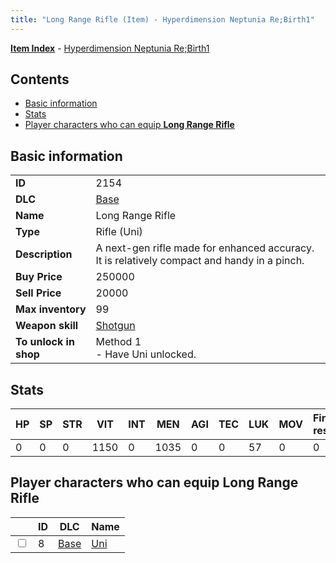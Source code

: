 ```yaml
---
title: "Long Range Rifle (Item) - Hyperdimension Neptunia Re;Birth1"
---
```


[**Item Index**](/neptunia/rb1/item/index.html) - [Hyperdimension Neptunia Re;Birth1](/neptunia/rb1)

## Contents

- [Basic information](#basic-information)
- [Stats](#stats)
- [Player characters who can equip **Long Range Rifle**](#player-characters-who-can-equip-long-range-rifle)

## Basic information

|   |   |
| -- | -- |
| **ID** | 2154 |
| **DLC** | [Base](/neptunia/rb1/dlc/1-base.html) |
| **Name** | Long Range Rifle |
| **Type** | Rifle (Uni) |
| **Description** | A next-gen rifle made for enhanced accuracy. It is relatively compact and handy in a pinch. |
| **Buy Price** | 250000 |
| **Sell Price** | 20000 |
| **Max inventory** | 99 |
| **Weapon skill** | [Shotgun](/neptunia/rb1/skill/1-1403-shotgun.html) |
| **To unlock in shop** | Method 1<br />- Have Uni unlocked. |

## Stats

| HP | SP | STR | VIT | INT | MEN | AGI | TEC | LUK | MOV | Fire res. | Ice res. | Wind res. | Lightning res. |
| -- | -- | --- | --- | --- | --- | --- | --- | --- | --- | --------- | -------- | --------- | -------------- |
| 0 | 0 | 0 | 1150 | 0 | 1035 | 0 | 0 | 57 | 0 | 0 | 0 | 0 | 0 |

## Player characters who can equip **Long Range Rifle**

|    | ID | DLC | Name |
| -- | -- | --- | ---- |
| <input type="checkbox" id="rb1-player-1-8" class="trackbox" /> | 8 | [Base](/neptunia/rb1/dlc/1-base.html) | [Uni](/neptunia/rb1/player/1-8-uni.html) |